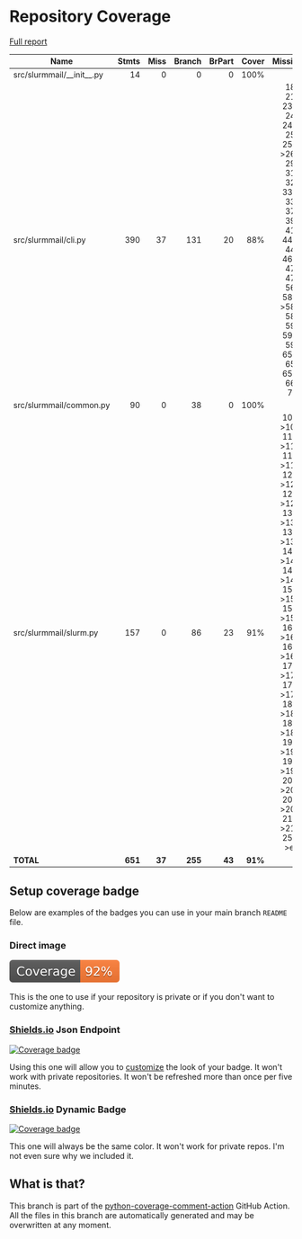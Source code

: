 # Repository Coverage

[Full report](https://htmlpreview.github.io/?https://github.com/neilmunday/slurm-mail/blob/python-coverage-comment-action-data/htmlcov/index.html)

| Name                          |    Stmts |     Miss |   Branch |   BrPart |   Cover |   Missing |
|------------------------------ | -------: | -------: | -------: | -------: | ------: | --------: |
| src/slurmmail/\_\_init\_\_.py |       14 |        0 |        0 |        0 |    100% |           |
| src/slurmmail/cli.py          |      390 |       37 |      131 |       20 |     88% |188, 212, 236-244, 249-250, 254->263, 296, 317, 321, 333-338, 373, 393, 411, 447-448, 465-473, 479, 563, 584->589, 587, 593, 596-597, 654-655, 659-661, 705 |
| src/slurmmail/common.py       |       90 |        0 |       38 |        0 |    100% |           |
| src/slurmmail/slurm.py        |      157 |        0 |       86 |       23 |     91% |107->106, 111->110, 117->116, 121->120, 125->124, 131->130, 137->136, 141->140, 145->144, 151->150, 155->154, 161->160, 168->167, 174->173, 178->177, 182->181, 186->185, 193->192, 199->198, 203->202, 207->206, 213->212, 250->exit |
|                     **TOTAL** |  **651** |   **37** |  **255** |   **43** | **91%** |           |


## Setup coverage badge

Below are examples of the badges you can use in your main branch `README` file.

### Direct image

[![Coverage badge](https://raw.githubusercontent.com/neilmunday/slurm-mail/python-coverage-comment-action-data/badge.svg)](https://htmlpreview.github.io/?https://github.com/neilmunday/slurm-mail/blob/python-coverage-comment-action-data/htmlcov/index.html)

This is the one to use if your repository is private or if you don't want to customize anything.

### [Shields.io](https://shields.io) Json Endpoint

[![Coverage badge](https://img.shields.io/endpoint?url=https://raw.githubusercontent.com/neilmunday/slurm-mail/python-coverage-comment-action-data/endpoint.json)](https://htmlpreview.github.io/?https://github.com/neilmunday/slurm-mail/blob/python-coverage-comment-action-data/htmlcov/index.html)

Using this one will allow you to [customize](https://shields.io/endpoint) the look of your badge.
It won't work with private repositories. It won't be refreshed more than once per five minutes.

### [Shields.io](https://shields.io) Dynamic Badge

[![Coverage badge](https://img.shields.io/badge/dynamic/json?color=brightgreen&label=coverage&query=%24.message&url=https%3A%2F%2Fraw.githubusercontent.com%2Fneilmunday%2Fslurm-mail%2Fpython-coverage-comment-action-data%2Fendpoint.json)](https://htmlpreview.github.io/?https://github.com/neilmunday/slurm-mail/blob/python-coverage-comment-action-data/htmlcov/index.html)

This one will always be the same color. It won't work for private repos. I'm not even sure why we included it.

## What is that?

This branch is part of the
[python-coverage-comment-action](https://github.com/marketplace/actions/python-coverage-comment)
GitHub Action. All the files in this branch are automatically generated and may be
overwritten at any moment.